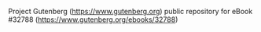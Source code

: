 Project Gutenberg (https://www.gutenberg.org) public repository for eBook #32788 (https://www.gutenberg.org/ebooks/32788)
